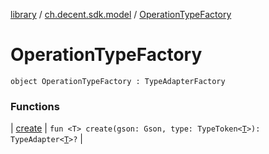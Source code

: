 [library](../../index.md) / [ch.decent.sdk.model](../index.md) / [OperationTypeFactory](./index.md)

# OperationTypeFactory

`object OperationTypeFactory : TypeAdapterFactory`

### Functions

| [create](create.md) | `fun <T> create(gson: Gson, type: TypeToken<`[`T`](create.md#T)`>): TypeAdapter<`[`T`](create.md#T)`>?` |

